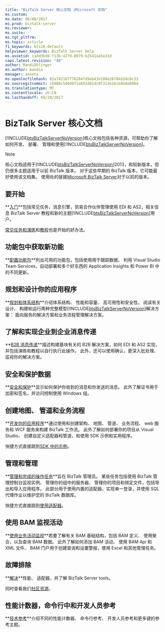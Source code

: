 ```yaml
---
title: "BizTalk Server 核心文档 |Microsoft 文档"
ms.custom: 
ms.date: 06/08/2017
ms.prod: biztalk-server
ms.reviewer: 
ms.suite: 
ms.tgt_pltfrm: 
ms.topic: article
f1_keywords: bts10.default
helpviewer_keywords: BizTalk Server Help
ms.assetid: cadd3bdd-f13b-427d-8979-b2541aa5e21d
caps.latest.revision: "48"
author: MandiOhlinger
ms.author: mandia
manager: anneta
ms.openlocfilehash: 81a742187f762047d9ab43e108e26784d24c0c33
ms.sourcegitcommit: cb908c540d8f1a692d01dc8f313e16cb4b4e696d
ms.translationtype: MT
ms.contentlocale: zh-CN
ms.lasthandoff: 09/20/2017
---
```

# <a name="biztalk-server-core-documentation"></a>BizTalk Server 核心文档
[!INCLUDE[btsBizTalkServerNoVersion](../includes/btsbiztalkservernoversion-md.md)]核心文档包括各种资源，可帮助你了解如何开发、 部署、 管理和使用[!INCLUDE[btsBizTalkServerNoVersion](../includes/btsbiztalkservernoversion-md.md)]。  

> [!NOTE] 
> 核心文档适用于[!INCLUDE[btsBizTalkServerNoVersion](../includes/btsbiztalkservernoversion-md.md)]2013，和较新版本，但仍很多主题适用于以前 BizTalk 版本。 对于这些早期的 BizTalk 版本，它可能最好使用该文档集。 使用处的链接[Microsoft BizTalk Server](https://msdn.microsoft.com/library/dd547397\(BTS.10\).aspx)对于以前的版本。  

## <a name="get-started"></a>要开始
**[入门](../core/getting-started-with-biztalk-server.md)**包括常见任务，消息引擎，贸易合作伙伴管理使用 EDI 和 AS2，相关信息 BizTalk Server 教程和新的主题[!INCLUDE[btsBizTalkServerNoVersion](../includes/btsbiztalkservernoversion-md.md)]用户。
  
[常见任务和演练](http://msdn.microsoft.com/library/cd02757d-48c6-4ba4-b72d-02acd0b1eff1)和[教程](http://msdn.microsoft.com/library/1e404aca-6e25-4189-a0cc-5e9b95194b81)也是开始的好办法。

## <a name="get-new-features-in-the-feature-pack"></a>功能包中获取新功能 
**[配置功能包](../core/configure-the-feature-pack.md)**列出可用的功能包，包括使用用于跟踪数据、 利用 Visual Studio Team Services，自动部署和多个好东西的 Application Insights 和 Power BI 中的不同更新。 
  
## <a name="plan-and-architect-your-applications"></a>规划和设计你的应用程序
**[规划和体系结构](../core/plan-and-architect-your-biztalk-server-solution.md)**介绍体系结构、 性能和容量、 高可用性和安全性。 阅读有关设计、 构建和运行两种完整模型[!INCLUDE[btsBizTalkServerNoVersion](../includes/btsbiztalkservernoversion-md.md)]解决方案： 面向服务的解决方案和业务流程管理解决方案。

## <a name="learn-and-implement-business-to-business-messaging"></a>了解和实现企业到企业消息传递
**[B2B 消息传递](../core/trading-partner-management-using-biztalk-server.md)**描述构建基块有关的 B2B 解决方案，如何 EDI 和 AS2 实现，并包括演练和教程以自行执行此操作。 此外，还可以使用确认，更深入批处理、 监视你的解决方案。 

## <a name="secure-and-protect-your-data"></a>安全和保护数据
**[安全和保护](../core/secure-and-protect-your-biztalk-messages.md)**显示如何保护你收到的消息和你发送的消息。 此外了解证书用于加密和签名，并访问控制使用 Windows 组。

## <a name="create-maps-pipelines-and-orchestrations"></a>创建地图、 管道和业务流程
**[开发你的应用程序](../core/develop-your-biztalk-applications.md)**通过使用和创建架构、 地图、 管道、 业务流程、 web 服务和 WCF 服务来构建 BizTalk 工作流。 此外了解如何部署你的项目从 Visual Studio、 创建自定义适配器和管道，和使用 SDK 示例和实用程序。
  
快捷方式直接跳到[SDK 中的示例](../core/samples-in-the-sdk.md)。
  
## <a name="administer-and-manage"></a>管理和管理
**[管理和完成的操作任务](../core/operational-and-administrative-tasks-in-your-biztalk-environment.md)**旨在 BizTalk 管理员。 某些任务包括使用 BizTalk 管理控制台监视实例、 管理你的组中的服务器、 管理你的项目和绑定文件，包括导出和导入应用程序。 此部分用于使用内置的适配器，实现单一登录，并使用 SQL 代理作业以维护您的 BizTalk 数据库。

快捷方式直接跳到[使用适配器](../core/using-adapters.md)。

## <a name="use-bam-to-monitor-activities"></a>使用 BAM 监视活动
**[使用业务活动监视](../core/using-business-activity-monitoring.md)**若要了解有关 BAM 基础结构，包括 BAM 定义、 使用聚合，以及查询 BAM 数据。 此外了解如何添加 BAM 活动、 使用 BAM Api 和 XML 文件、 BAM 门户用于创建查询和设置警报，使用 Excel 和其他管理任务。

## <a name="troubleshoot"></a>故障排除
**[解决](../core/troubleshooting.md)**性能、 适配器，并了解 BizTalk Server tools。

同时查看我们[社区资源](../core/community-resources5.md)。

## <a name="performance-counters-command-line-and-developer-reference"></a>性能计数器，命令行中和开发人员参考
 
**[技术参考](../core/technical-reference5.md)**介绍不同的性能计数器、 命令行参考、 开发人员参考和更多键的参考主题。
